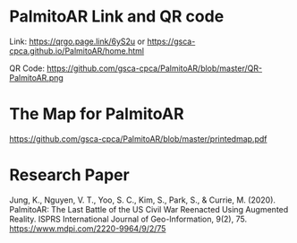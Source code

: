 # PalmitoAR Link and QR code
Link: https://qrgo.page.link/6yS2u or https://gsca-cpca.github.io/PalmitoAR/home.html

QR Code: https://github.com/gsca-cpca/PalmitoAR/blob/master/QR-PalmitoAR.png

# The Map for PalmitoAR
https://github.com/gsca-cpca/PalmitoAR/blob/master/printedmap.pdf

# Research Paper

Jung, K., Nguyen, V. T., Yoo, S. C., Kim, S., Park, S., & Currie, M. (2020). PalmitoAR: The Last Battle of the US Civil War Reenacted Using Augmented Reality. ISPRS International Journal of Geo-Information, 9(2), 75.
https://www.mdpi.com/2220-9964/9/2/75

